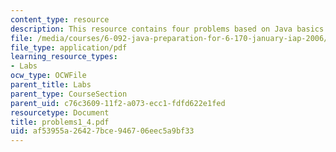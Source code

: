 ```yaml
---
content_type: resource
description: This resource contains four problems based on Java basics.
file: /media/courses/6-092-java-preparation-for-6-170-january-iap-2006/af53955a26427bce946706eec5a9bf33_problems1_4.pdf
file_type: application/pdf
learning_resource_types:
- Labs
ocw_type: OCWFile
parent_title: Labs
parent_type: CourseSection
parent_uid: c76c3609-11f2-a073-ecc1-fdfd622e1fed
resourcetype: Document
title: problems1_4.pdf
uid: af53955a-2642-7bce-9467-06eec5a9bf33
---
```

